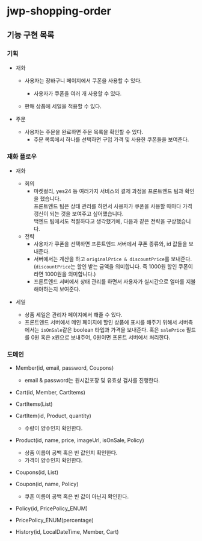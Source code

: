 # jwp-shopping-order

## 기능 구현 목록

### 기획

- 재화
    - 사용자는 장바구니 페이지에서 쿠폰을 사용할 수 있다.
        - 사용자가 쿠폰을 여러 개 사용할 수 있다.

    - 판매 상품에 세일을 적용할 수 있다.

- 주문
    - 사용자는 주문을 완료하면 주문 목록을 확인할 수 있다.
        - 주문 목록에서 하나를 선택하면 구입 가격 및 사용한 쿠폰들을 보여준다.

### 재화 플로우

- 재화
    - 회의
        - 마켓컬리, yes24 등 여러가지 서비스의 결제 과정을 프론트엔드 팀과 확인을 했습니다.
          <br> 프론트엔드 팀은 상태 관리를 하면서 사용자가 쿠폰을 사용할 때마다 가격 갱신이 되는 것을 보여주고 싶어했습니다.
          <br> 백엔드 팀에서도 적절하다고 생각했기에, 다음과 같은 전략을 구상했습니다.
    - 전략
        - 사용자가 쿠폰을 선택하면 프론트엔드 서버에서 쿠폰 종류와, id 값들을 보내준다.
        - 서버에서는 계산을 하고 `originalPrice & discountPrice`를 보내준다. (`discountPrice`는 할인 받는 금액을 의미합니다. 즉 1000원 할인 쿠폰이라면 1000원을
          의미합니다.)
        - 프론트엔드 서버에서 상태 관리를 하면서 사용자가 실시간으로 얼마를 지불해야하는지 보여준다.

- 세일
    - 상품 세일은 관리자 페이지에서 해줄 수 있다.
    - 프론트엔드 서버에서 메인 페이지에 할인 상품에 표시를 해주기 위해서 서버측에서는 `isOnSale`같은 boolean 타입과 가격을 보내준다. 혹은 `salePrice` 필드를 0원 혹은 x원으로
      보내주어, 0원이면 프론트 서버에서 처리한다.

### 도메인

- Member(id, email, password, Coupons)
    - email & password는 원시값포장 및 유효성 검사를 진행한다.

- Cart(id, Member, CartItems)

- CartItems(List<CartItem>)

- CartItem(id, Product, quantity)
    - 수량이 양수인지 확인한다.

- Product(id, name, price, imageUrl, isOnSale, Policy)
    - 상품 이름이 공백 혹은 빈 값인지 확인한다.
    - 가격이 양수인지 확인한다.

- Coupons(id, List<Coupon>)

- Coupon(id, name, Policy)
    - 쿠폰 이름이 공백 혹은 빈 값이 아닌지 확인한다.

- Policy(id, PricePolicy_ENUM)

- PricePolicy_ENUM(percentage)

- History(id, LocalDateTime, Member, Cart)
